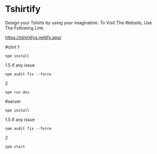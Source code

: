 # Tshirtify

Design your Tshirts by using your imagination. To Visit The Website, Use The Following Link:

https://tshirtifys.netlify.app/

#clint
1
```
npm install
```
1.5
if any issue 
```
npm audit fix --force
```
2
```
npm run dev 
```

#server

```
npm install
```
1.5
if any issue 
```
npm audit fix --force
```
2
```
npm start 
```
